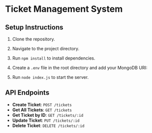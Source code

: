 # Ticket Management System

## Setup Instructions

1. Clone the repository.
2. Navigate to the project directory.
3. Run `npm install` to install dependencies.
4. Create a `.env` file in the root directory and add your MongoDB URI:

5. Run `node index.js` to start the server.

## API Endpoints

- **Create Ticket**: `POST /tickets`
- **Get All Tickets**: `GET /tickets`
- **Get Ticket by ID**: `GET /tickets/:id`
- **Update Ticket**: `PUT /tickets/:id`
- **Delete Ticket**: `DELETE /tickets/:id`
